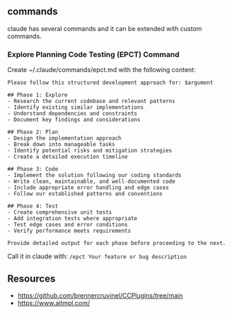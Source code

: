 
## commands

claude has several commands and it can be extended with custom commands.

### Explore Planning Code Testing (EPCT) Command

Create ~/.claude/commands/epct.md with the following content:

````
Please follow this structured development approach for: $argument

## Phase 1: Explore
- Research the current codebase and relevant patterns
- Identify existing similar implementations
- Understand dependencies and constraints
- Document key findings and considerations

## Phase 2: Plan
- Design the implementation approach
- Break down into manageable tasks
- Identify potential risks and mitigation strategies
- Create a detailed execution timeline

## Phase 3: Code
- Implement the solution following our coding standards
- Write clean, maintainable, and well-documented code
- Include appropriate error handling and edge cases
- Follow our established patterns and conventions

## Phase 4: Test
- Create comprehensive unit tests
- Add integration tests where appropriate
- Test edge cases and error conditions
- Verify performance meets requirements

Provide detailed output for each phase before proceeding to the next.
````

Call it in claude with: `/epct Your feature or bug description`

## Resources

* https://github.com/brennercruvinel/CCPlugins/tree/main
* https://www.aitmpl.com/
